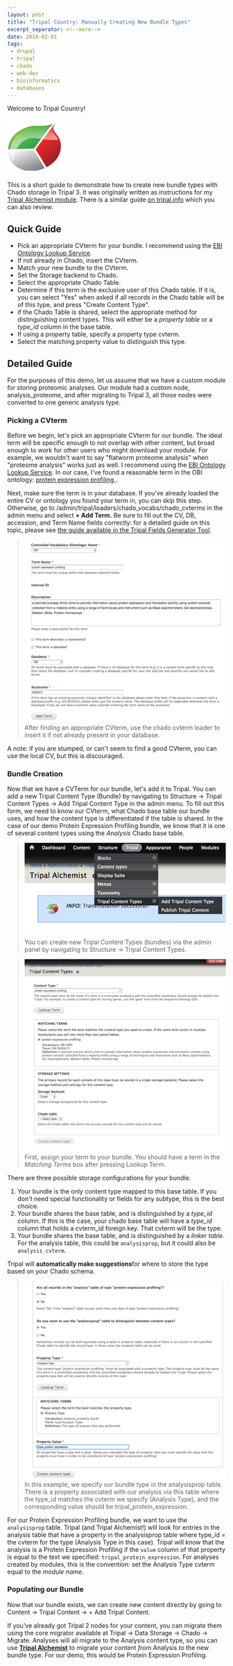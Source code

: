 ```yaml
---
layout: post
title: "Tripal Country: Manually Creating New Bundle Types"
excerpt_separator: <!--more-->
date: 2018-02-01
tags: 
 - drupal
 - tripal
 - chado
 - web-dev
 - bioinformatics
 - databases
---
```


Welcome to Tripal Country!

![Tripal Logo](/assets/img/TripalLogo_dark.png)

This is a short guide to demonstrate how to create new bundle types with Chado storage in Tripal 3. It was originally written as instructions for my [Tripal Alchemist module](https://github.com/statonlab/tripal_alchemist/).  There is a similar guide [on tripal.info](http://tripal.info/tutorials/v3.x/content-types) which you can also review.

<!--more-->

## Quick Guide

* Pick an appropriate CVterm for your bundle.  I recommend using the [EBI Ontology Lookup Service](https://www.ebi.ac.uk/ols/index).
* If not already in Chado, insert the CVterm.
* Match your new bundle to the CVterm.
* Set the Storage backend to Chado.
* Select the appropriate Chado Table.
* Determine if this term is the exclusive user of this Chado table.  If it is, you can select "Yes" when asked if all records in the Chado table will be of this type, and press "Create Content Type".
* if the Chado Table is shared, select the appropriate method for distinguishing content types. This will either be a *property table* or a *type_id* column in the base table.
* If using a property table, specify a property type cvterm.
* Select the matching property value to distinguish this type.

## Detailed Guide

For the purposes of this demo, let us assume that we have a custom module for storing proteomic analyses.  Our module had a custom node, analysis_proteome, and after migrating to Tripal 3, all those nodes were converted to one generic analysis type.

### Picking a CVterm

Before we begin, let's pick an appropriate CVterm for our bundle.  The ideal term will be specific enough to not overlap with other content, but broad enough to work for other users who might download your module.  For example, we wouldn't want to say "flatworm proteome analysis" when "proteome analysis" works just as well.
I recommend using the [EBI Ontology Lookup Service](https://www.ebi.ac.uk/ols/index).  In our case, I've found a reasonable term in the OBI ontology: [protein expression profiling
](https://www.ebi.ac.uk/ols/ontologies/obi/terms?iri=http%3A%2F%2Fpurl.obolibrary.org%2Fobo%2FOBI_0000615).

Next, make sure the term is in your database.  If you've already loaded the entire CV or ontology you found your term in, you can skip this step.  Otherwise, go to /admin/tripal/loaders/chado_vocabs/chado_cvterms in the admin menu and select **+ Add Term.**  Be sure to fill out the CV, DB, accession, and Term Name fields correctly: for a detailed guide on this topic, please see [the guide available in the Tripal Fields Generator Tool](https://github.com/statonlab/fields_generator/blob/master/CV_guide.md).

>![admin location of adding a content type](/assets/img/tripal/bundle_creation/create_bundle_2_cvterm.png)
> After finding an appropriate CVterm, use the chado cvterm loader to insert it if not already present in your database.

A note: if you are stumped, or can't seem to find a good CVterm, you can use the local CV, but this is discouraged.   

### Bundle Creation

Now that we have a CVTerm for our bundle, let's add it to Tripal.  You can add a new Tripal Content Type (Bundle) by navigating to Structure -> Tripal Content Types -> Add Tripal Content Type in the admin menu.  To fill out this form, we need to know our CVterm, what Chado base table our bundle uses, and how the content type is differentiated if the table is shared.  In the case of our demo Protein Expression Profiling bundle, we know that it is one of several content types using the *Analysis* Chado base table. 

>![admin location of adding a content type](/assets/img/tripal/bundle_creation/create_bundle_1.png)
>
> You can create new Tripal Content Types (bundles) via the admin panel by navigating to Structure -> Tripal Content Types. 

> ![Look up the bundle term](/assets/img/tripal/bundle_creation/create_bundle_lookup_bundle_term.png)
> First, assign your term to your bundle.  You should have a term in the *Matching Terms* box after pressing Lookup Term.

There are three possible storage configurations for your bundle.

1)  Your bundle is the only content type mapped to this base table.  If you don't need special functionality or fields for any subtype, this is the best choice.
2)  Your bundle shares the base table, and is distinguished by a *type_id* column.  If this is the case, your chado base table will have a *type_id* column that holds a cvterm_id foreign key.  That cvterm will be the type.
3)  Your bundle shares the base table, and is distinguished by a *linker table*.  For the analysis table, this could be `analysisprop`, but it could also be `analysis_cvterm`.

Tripal will **automatically make suggestions**for where to store the type based on your Chado schema.
 

> ![Set the property type values](/assets/img/tripal/bundle_creation/create_bundle_set_storage_properties.png)
> In this example, we specify our bundle type in the analysisprop table.  There is a property associated with our analysis via this table where the type_id matches the cvterm we specify (Analysis Type), and the corresponding value should be tripal_protein_expression.

For our Protein Expression Profiling bundle, we want to use the `analysisprop` table.  Tripal (and Tripal Alchemist!) will look for entries in the analysis table that have a property in the analysisprop table where type_id = the cvterm for the type (Analysis Type in this case).  Tripal will know that the analysis is a Protein Expression Profiling if the `value` column of that property is equal to the text we specified: `tripal_protein_expression`.  For analyses created by modules, this is the convention: set the Analysis Type cvterm equal to the *module name*.

### Populating our Bundle

Now that our bundle exists, we can create new content directly by going to Content -> Tripal Content -> + Add Tripal Content.

If you've already got Tripal 2 nodes for your content, you can migrate them using the core migrator available at Tripal -> Data Storage -> Chado -> Migrate.  Analyses will all migrate to the Analysis content type, so you can use [**Tripal Alchemist**](https://github.com/statonlab/tripal_alchemist/) to migrate your content *from* Analysis *to* the new bundle type.  For our demo, this would be Protein Expression Profiling.

